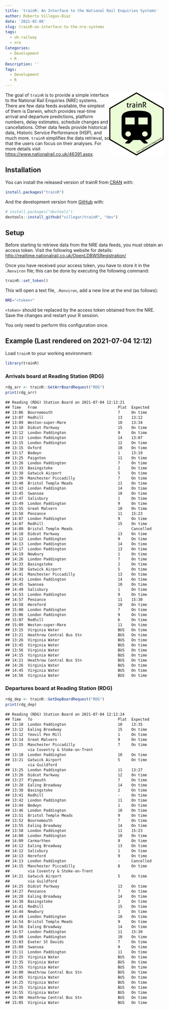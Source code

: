 ```yaml
---
title: 'trainR: An Interface to the National Rail Enquiries Systems'
author: Roberto Villegas-Diaz
date: '2021-02-08'
slug: trainR-an-interface-to-the-nre-systems
tags:
  - uk-railway
  - nre
Categories:
  - Development
  - R
Description: ''
Tags:
  - Development
  - R
---
```


<img src="https://raw.githubusercontent.com/villegar/trainR/main/inst/images/logo.png" alt="logo" align="right" height=200px/>

The goal of `trainR` is to provide a simple interface to the 
National Rail Enquiries (NRE) systems. There are few data feeds 
available, the simplest of them is Darwin, which provides real-time 
arrival and departure predictions, platform numbers, delay estimates, 
schedule changes and cancellations. Other data feeds provide historical 
data, Historic Service Performance (HSP), and much more. `trainR` 
simplifies the data retrieval, so that the users can focus on their 
analyses. For more details visit 
https://www.nationalrail.co.uk/46391.aspx.

## Installation

You can install the released version of trainR from [CRAN](https://CRAN.R-project.org) with:

``` r
install.packages("trainR")
```

And the development version from [GitHub](https://github.com/) with:

``` r
# install.packages("devtools")
devtools::install_github("villegar/trainR", "dev")
```

## Setup
Before starting to retrieve data from the NRE data feeds, you must obtain an access token. 
Visit the following website for details: http://realtime.nationalrail.co.uk/OpenLDBWSRegistration/

Once you have received your access token, you have to store it in the `.Renviron` file; this can be 
done by executing the following command:


```r
trainR::set_token()
```

This will open a text file, `.Renviron`, add a new line at the end (as follows):

```bash
NRE="<token>"
```

`<token>` should be replaced by the access token obtained from the NRE. Save the changes and restart 
your R session.

You only need to perform this configuration once.

## Example (Last rendered on 2021-07-04 12:12)

Load `trainR` to your working environment:

```r
library(trainR)
```

### Arrivals board at Reading Station (RDG)


```r
rdg_arr <- trainR::GetArrBoardRequest("RDG")
print(rdg_arr)
```

```
## Reading (RDG) Station Board on 2021-07-04 12:12:21
## Time   From                                    Plat  Expected
## 13:06  Bournemouth                             7     On time
## 13:07  Redhill                                 13    13:12
## 13:09  Weston-super-Mare                       10    13:34
## 13:10  Didcot Parkway                          15    On time
## 13:12  London Paddington                       9     On time
## 13:13  London Paddington                       14    13:07
## 13:15  London Paddington                       12    On time
## 13:15  Oxford                                  10    On time
## 13:17  Bedwyn                                  1     13:19
## 13:25  Paignton                                11    On time
## 13:26  London Paddington                       7     On time
## 13:33  Basingstoke                             2     On time
## 13:38  Gatwick Airport                         5     On time
## 13:39  Manchester Piccadilly                   7     On time
## 13:40  Bristol Temple Meads                    11    On time
## 13:43  London Paddington                       14    On time
## 13:45  Swansea                                 10    On time
## 13:47  Salisbury                               1     On time
## 13:49  London Paddington                       9     On time
## 13:55  Great Malvern                           10    On time
## 13:58  Penzance                                11    15:23
## 14:07  London Paddington                       9     On time
## 14:07  Redhill                                 15    On time
## 14:09  Bristol Temple Meads                    -     Cancelled
## 14:10  Didcot Parkway                          13    On time
## 14:12  London Paddington                       9     On time
## 14:13  London Paddington                       14    On time
## 14:17  London Paddington                       13    On time
## 14:19  Newbury                                 1     On time
## 14:26  London Paddington                       7     On time
## 14:33  Basingstoke                             2     On time
## 14:38  Gatwick Airport                         5     On time
## 14:41  Manchester Piccadilly                   13    On time
## 14:43  London Paddington                       14    On time
## 14:45  Swansea                                 10    On time
## 14:49  Salisbury                               1     On time
## 14:53  London Paddington                       9     On time
## 14:57  Penzance                                11    15:30
## 14:58  Hereford                                10    On time
## 15:00  London Paddington                       7     On time
## 15:06  London Paddington                       9     On time
## 15:07  Redhill                                 6     On time
## 15:09  Weston-super-Mare                       11    On time
## 13:15  Virginia Water                          BUS   On time
## 13:21  Heathrow Central Bus Stn                BUS   On time
## 13:26  Virginia Water                          BUS   On time
## 13:45  Virginia Water                          BUS   On time
## 13:56  Virginia Water                          BUS   On time
## 14:15  Virginia Water                          BUS   On time
## 14:21  Heathrow Central Bus Stn                BUS   On time
## 14:26  Virginia Water                          BUS   On time
## 14:45  Virginia Water                          BUS   On time
## 14:56  Virginia Water                          BUS   On time
```

### Departures board at Reading Station (RDG)


```r
rdg_dep <- trainR::GetDepBoardRequest("RDG")
print(rdg_dep)
```

```
## Reading (RDG) Station Board on 2021-07-04 12:12:24
## Time   To                                      Plat  Expected
## 13:10  London Paddington                       10    13:35
## 13:12  Ealing Broadway                         15    On time
## 13:12  Yeovil Pen Mill                         1     On time
## 13:14  Great Malvern                           9     On time
## 13:15  Manchester Piccadilly                   7     On time
##        via Coventry & Stoke-on-Trent           
## 13:18  London Paddington                       10    On time
## 13:21  Gatwick Airport                         5     On time
##        via Guildford                           
## 13:25  London Paddington                       11    13:27
## 13:26  Didcot Parkway                          12    On time
## 13:27  Plymouth                                7     On time
## 13:28  Ealing Broadway                         14    On time
## 13:38  Basingstoke                             2     On time
## 13:41  Redhill                                 -     On time
## 13:42  London Paddington                       11    On time
## 13:44  Bedwyn                                  1     On time
## 13:46  London Paddington                       10    On time
## 13:51  Bristol Temple Meads                    9     On time
## 13:52  Bournemouth                             7     On time
## 13:55  Ealing Broadway                         14    On time
## 13:58  London Paddington                       11    15:23
## 14:00  London Paddington                       10    On time
## 14:09  Carmarthen                              9     On time
## 14:12  Ealing Broadway                         13    On time
## 14:12  Salisbury                               1     On time
## 14:13  Hereford                                9     On time
## 14:13  London Paddington                       -     Cancelled
## 14:15  Manchester Piccadilly                   8     On time
##        via Coventry & Stoke-on-Trent           
## 14:21  Gatwick Airport                         5     On time
##        via Guildford                           
## 14:25  Didcot Parkway                          13    On time
## 14:27  Penzance                                7     On time
## 14:28  Ealing Broadway                         14    On time
## 14:38  Basingstoke                             2     On time
## 14:41  Redhill                                 15    On time
## 14:44  Newbury                                 1     On time
## 14:49  London Paddington                       10    On time
## 14:54  Bristol Temple Meads                    9     On time
## 14:56  Ealing Broadway                         14    On time
## 14:57  London Paddington                       11    15:30
## 15:00  London Paddington                       10    On time
## 15:03  Exeter St Davids                        7     On time
## 15:09  Swansea                                 9     On time
## 15:11  London Paddington                       11    On time
## 13:25  Virginia Water                          BUS   On time
## 13:35  Virginia Water                          BUS   On time
## 13:55  Virginia Water                          BUS   On time
## 14:00  Heathrow Central Bus Stn                BUS   On time
## 14:05  Virginia Water                          BUS   On time
## 14:25  Virginia Water                          BUS   On time
## 14:35  Virginia Water                          BUS   On time
## 14:55  Virginia Water                          BUS   On time
## 15:00  Heathrow Central Bus Stn                BUS   On time
## 15:05  Virginia Water                          BUS   On time
```

